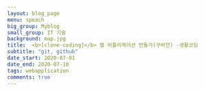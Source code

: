 ```yaml
---
layout: blog_page
menu: speach
big_group: Myblog
small_group: IT 기술
background: map.jpg
title:  <b>[clone-coding]</b> 웹 어플리케이션 만들기(구버전) -생활코딩
subtitle: "git, github"
date_start: 2020-07-01
date_end: 2020-07-10
tags: webapplication
comments: true
---
```


### 